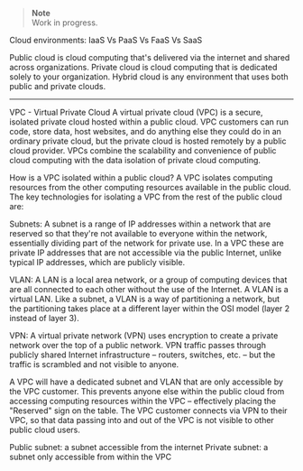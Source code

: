 > **Note**  
> Work in progress.


Cloud environments:
IaaS Vs PaaS Vs FaaS Vs SaaS

Public cloud is cloud computing that's delivered via the internet and shared across organizations.
Private cloud is cloud computing that is dedicated solely to your organization.
Hybrid cloud is any environment that uses both public and private clouds.

---

VPC - Virtual Private Cloud
A virtual private cloud (VPC) is a secure, isolated private cloud hosted within a public cloud.
VPC customers can run code, store data, host websites, and do anything else they could do in an ordinary private cloud, but the private cloud is hosted remotely by a public cloud provider. VPCs combine the scalability and convenience of public cloud computing with the data isolation of private cloud computing.

How is a VPC isolated within a public cloud?
A VPC isolates computing resources from the other computing resources available in the public cloud. The key technologies for isolating a VPC from the rest of the public cloud are:

Subnets: A subnet is a range of IP addresses within a network that are reserved so that they're not available to everyone within the network, essentially dividing part of the network for private use. In a VPC these are private IP addresses that are not accessible via the public Internet, unlike typical IP addresses, which are publicly visible.

VLAN: A LAN is a local area network, or a group of computing devices that are all connected to each other without the use of the Internet. A VLAN is a virtual LAN. Like a subnet, a VLAN is a way of partitioning a network, but the partitioning takes place at a different layer within the OSI model (layer 2 instead of layer 3).

VPN: A virtual private network (VPN) uses encryption to create a private network over the top of a public network. VPN traffic passes through publicly shared Internet infrastructure – routers, switches, etc. – but the traffic is scrambled and not visible to anyone.

A VPC will have a dedicated subnet and VLAN that are only accessible by the VPC customer. This prevents anyone else within the public cloud from accessing computing resources within the VPC – effectively placing the "Reserved" sign on the table. The VPC customer connects via VPN to their VPC, so that data passing into and out of the VPC is not visible to other public cloud users.

Public subnet: a subnet accessible from the internet
Private subnet: a subnet only accessible from within the VPC